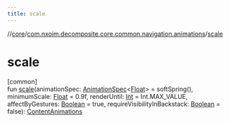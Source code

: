 ```yaml
---
title: scale
---
```

//[core](../../index.html)/[com.nxoim.decomposite.core.common.navigation.animations](index.html)/[scale](scale.html)



# scale



[common]\
fun [scale](scale.html)(animationSpec: [AnimationSpec](https://developer.android.com/reference/kotlin/androidx/compose/animation/core/AnimationSpec.html)&lt;[Float](https://kotlinlang.org/api/latest/jvm/stdlib/kotlin/-float/index.html)&gt; = softSpring(), minimumScale: [Float](https://kotlinlang.org/api/latest/jvm/stdlib/kotlin/-float/index.html) = 0.9f, renderUntil: [Int](https://kotlinlang.org/api/latest/jvm/stdlib/kotlin/-int/index.html) = Int.MAX_VALUE, affectByGestures: [Boolean](https://kotlinlang.org/api/latest/jvm/stdlib/kotlin/-boolean/index.html) = true, requireVisibilityInBackstack: [Boolean](https://kotlinlang.org/api/latest/jvm/stdlib/kotlin/-boolean/index.html) = false): [ContentAnimations](-content-animations/index.html)




